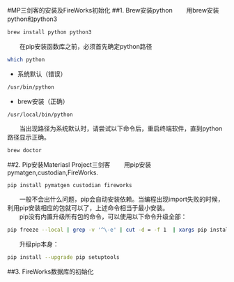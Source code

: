 #MP三剑客的安装及FireWorks初始化
##1. Brew安装python
　　用brew安装python和python3

```sh
brew install python python3
```
　　在pip安装函数库之前，必须首先确定python路径  

```sh
which python
```
* 系统默认（错误）

```sh
/usr/bin/python
```
* brew安装（正确）

```
/usr/local/bin/python
```
　　当出现路径为系统默认时，请尝试以下命令后，重启终端软件，直到python路径显示正确。  

```sh
brew doctor
```
##2. Pip安装Materiasl Project三剑客
　　用pip安装pymatgen,custodian,FireWorks.

```sh
pip install pymatgen custodian fireworks
```
　　一般不会出什么问题，pip会自动安装依赖。当编程出现import失败的时候，利用pip安装相应的包就可以了，上述命令相当于最小安装。   
　　pip没有内置升级所有包的命令，可以使用以下命令升级全部：

```sh
pip freeze --local | grep -v '^\-e' | cut -d = -f 1  | xargs pip install -U
```
　　升级pip本身：

```sh
pip install --upgrade pip setuptools
```
##3. FireWorks数据库的初始化
